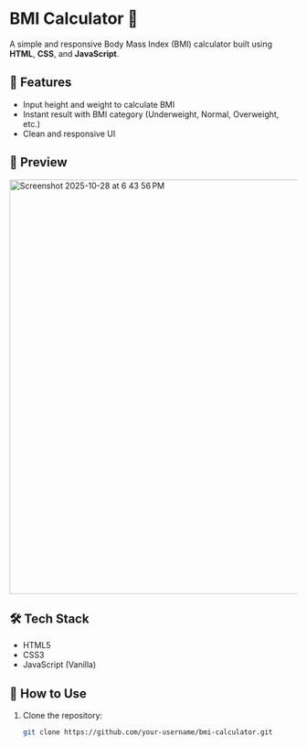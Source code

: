 # BMI Calculator 🧮

A simple and responsive Body Mass Index (BMI) calculator built using **HTML**, **CSS**, and **JavaScript**.

## 🚀 Features
- Input height and weight to calculate BMI
- Instant result with BMI category (Underweight, Normal, Overweight, etc.)
- Clean and responsive UI

## 📸 Preview
<img width="1421" height="725" alt="Screenshot 2025-10-28 at 6 43 56 PM" src="https://github.com/user-attachments/assets/e974dae7-adf5-4dfc-9bfe-cff0d2c06813" />

## 🛠️ Tech Stack
- HTML5
- CSS3
- JavaScript (Vanilla)

## 📂 How to Use
1. Clone the repository:
   ```bash
   git clone https://github.com/your-username/bmi-calculator.git
